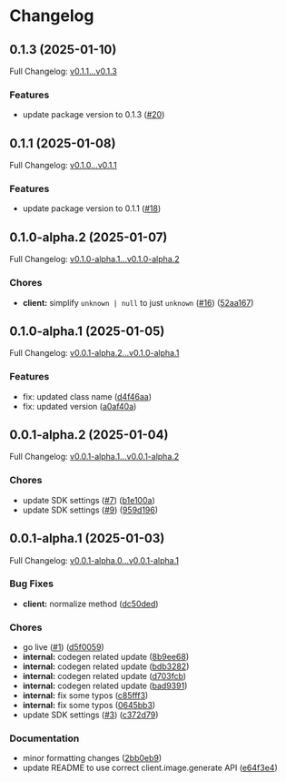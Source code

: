 # Changelog

## 0.1.3 (2025-01-10)

Full Changelog: [v0.1.1...v0.1.3](https://github.com/vlm-run/vlmrun-node-sdk/compare/v0.1.1...v0.1.3)

### Features

* update package version to 0.1.3 ([#20](https://github.com/vlm-run/vlmrun-node-sdk/issues/20))

## 0.1.1 (2025-01-08)

Full Changelog: [v0.1.0...v0.1.1](https://github.com/vlm-run/vlmrun-node-sdk/compare/v0.1.0...v0.1.1)

### Features

* update package version to 0.1.1 ([#18](https://github.com/vlm-run/vlmrun-node-sdk/issues/18))

## 0.1.0-alpha.2 (2025-01-07)

Full Changelog: [v0.1.0-alpha.1...v0.1.0-alpha.2](https://github.com/vlm-run/vlmrun-node-sdk/compare/v0.1.0-alpha.1...v0.1.0-alpha.2)

### Chores

* **client:** simplify `unknown | null` to just `unknown` ([#16](https://github.com/vlm-run/vlmrun-node-sdk/issues/16)) ([52aa167](https://github.com/vlm-run/vlmrun-node-sdk/commit/52aa16767d5e3343cf3e34994dc95fc2fe580c76))

## 0.1.0-alpha.1 (2025-01-05)

Full Changelog: [v0.0.1-alpha.2...v0.1.0-alpha.1](https://github.com/vlm-run/vlmrun-node-sdk/compare/v0.0.1-alpha.2...v0.1.0-alpha.1)

### Features

* fix: updated class name ([d4f46aa](https://github.com/vlm-run/vlmrun-node-sdk/commit/d4f46aab78c38e816a24db9886a4341c388d1a13))
* fix: updated version ([a0af40a](https://github.com/vlm-run/vlmrun-node-sdk/commit/a0af40a705b34f19527e1400ddd7b75d002fe071))

## 0.0.1-alpha.2 (2025-01-04)

Full Changelog: [v0.0.1-alpha.1...v0.0.1-alpha.2](https://github.com/vlm-run/vlmrun-node-sdk/compare/v0.0.1-alpha.1...v0.0.1-alpha.2)

### Chores

* update SDK settings ([#7](https://github.com/vlm-run/vlmrun-node-sdk/issues/7)) ([b1e100a](https://github.com/vlm-run/vlmrun-node-sdk/commit/b1e100a83ed4a281b9c3dcd30d0786eea10f88c4))
* update SDK settings ([#9](https://github.com/vlm-run/vlmrun-node-sdk/issues/9)) ([959d196](https://github.com/vlm-run/vlmrun-node-sdk/commit/959d196b34d968d96ead6d6ab6598818ad47b309))

## 0.0.1-alpha.1 (2025-01-03)

Full Changelog: [v0.0.1-alpha.0...v0.0.1-alpha.1](https://github.com/vlm-run/vlmrun-node-sdk/compare/v0.0.1-alpha.0...v0.0.1-alpha.1)

### Bug Fixes

* **client:** normalize method ([dc50ded](https://github.com/vlm-run/vlmrun-node-sdk/commit/dc50ded48581ee1e305910ee07b42553413d2496))


### Chores

* go live ([#1](https://github.com/vlm-run/vlmrun-node-sdk/issues/1)) ([d5f0059](https://github.com/vlm-run/vlmrun-node-sdk/commit/d5f00599abd7f8d9b24ddfa051d41444c1c14b2d))
* **internal:** codegen related update ([8b9ee68](https://github.com/vlm-run/vlmrun-node-sdk/commit/8b9ee68f662919cfc9e91e74218772867216e5dd))
* **internal:** codegen related update ([bdb3282](https://github.com/vlm-run/vlmrun-node-sdk/commit/bdb32827625b6e05961021d2df148454b5111613))
* **internal:** codegen related update ([d703fcb](https://github.com/vlm-run/vlmrun-node-sdk/commit/d703fcbb0d5e4f46c74cbe9b06acce90e8f29b83))
* **internal:** codegen related update ([bad9391](https://github.com/vlm-run/vlmrun-node-sdk/commit/bad93911df586d77a07c39975ea4cc8c234e5888))
* **internal:** fix some typos ([c85fff3](https://github.com/vlm-run/vlmrun-node-sdk/commit/c85fff3f218e51eeaf3b9b619806a11372f1495b))
* **internal:** fix some typos ([0645bb3](https://github.com/vlm-run/vlmrun-node-sdk/commit/0645bb3aa580503a158af8efd99f8113ab15b242))
* update SDK settings ([#3](https://github.com/vlm-run/vlmrun-node-sdk/issues/3)) ([c372d79](https://github.com/vlm-run/vlmrun-node-sdk/commit/c372d79e19803ef3f414aaf384251e23fda841f9))


### Documentation

* minor formatting changes ([2bb0eb9](https://github.com/vlm-run/vlmrun-node-sdk/commit/2bb0eb940e4a87be9284d086445470c9497ad254))
* update README to use correct client.image.generate API ([e64f3e4](https://github.com/vlm-run/vlmrun-node-sdk/commit/e64f3e465339505d82b8afe6d2284eca6dc2dedd))
